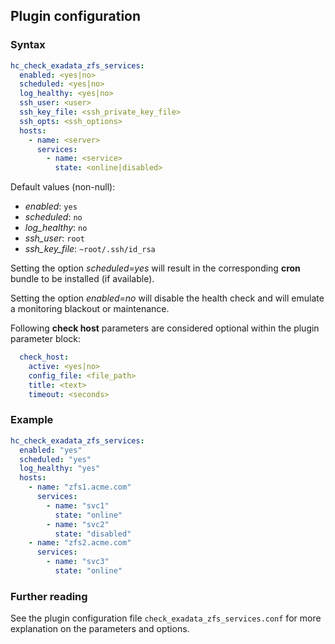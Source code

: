 ## Plugin configuration

### Syntax

```yaml
hc_check_exadata_zfs_services:
  enabled: <yes|no>
  scheduled: <yes|no>
  log_healthy: <yes|no>
  ssh_user: <user>
  ssh_key_file: <ssh_private_key_file>
  ssh_opts: <ssh_options>
  hosts:
    - name: <server>
      services:
        - name: <service>
          state: <online|disabled>
```

Default values (non-null):
* *enabled*: `yes`
* *scheduled*: `no`
* *log_healthy*: `no`
* *ssh_user*: `root`
* *ssh_key_file*: `~root/.ssh/id_rsa`

Setting the option *scheduled=yes* will result in the corresponding **cron** bundle to be installed (if available).

Setting the option *enabled=no* will disable the health check and will emulate a monitoring blackout or maintenance.

Following **check host** parameters are considered optional within the plugin parameter block:

```yaml
  check_host:
    active: <yes|no>
    config_file: <file_path>
    title: <text>
    timeout: <seconds>
```

### Example

```yaml
hc_check_exadata_zfs_services:
  enabled: "yes"
  scheduled: "yes"
  log_healthy: "yes"
  hosts:
    - name: "zfs1.acme.com"
      services:
        - name: "svc1"
          state: "online"
        - name: "svc2"
          state: "disabled"
    - name: "zfs2.acme.com"
      services:
        - name: "svc3"
          state: "online"
```

### Further reading

See the plugin configuration file `check_exadata_zfs_services.conf` for more explanation on the parameters and options.
